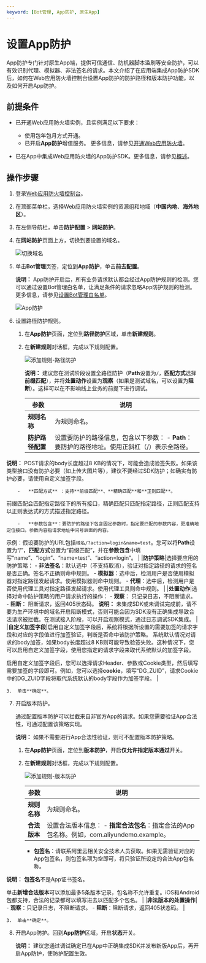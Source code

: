 ```yaml
---
keyword: [Bot管理, App防护, 原生App]
---
```


# 设置App防护

App防护专门针对原生App端，提供可信通信、防机器脚本滥刷等安全防护，可以有效识别代理、模拟器、非法签名的请求。本文介绍了在应用端集成App防护SDK后，如何在Web应用防火墙控制台设置App防护的防护路径和版本防护功能，以及如何开启App防护。

## 前提条件

-   已开通Web应用防火墙实例，且实例满足以下要求：

    -   使用包年包月方式开通。
    -   已开启**App防护**增值服务。
    更多信息，请参见[开通Web应用防火墙](/intl.zh-CN/产品定价/开通WAF/开通Web应用防火墙.md)。

-   已在App中集成Web应用防火墙的App防护SDK。更多信息，请参见[概述](/intl.zh-CN/网站防护配置/Bot管理/App防护/概述.md)。

## 操作步骤

1.  登录[Web应用防火墙控制台](https://yundun.console.aliyun.com/?p=waf)。

2.  在顶部菜单栏，选择Web应用防火墙实例的资源组和地域（**中国内地**、**海外地区**）。

3.  在左侧导航栏，单击**防护配置** \> **网站防护**。

4.  在**网站防护**页面上方，切换到要设置的域名。

    ![切换域名](https://static-aliyun-doc.oss-cn-hangzhou.aliyuncs.com/assets/img/zh-CN/1924559951/p77231.png)

5.  单击**Bot管理**页签，定位到**App防护**，单击**前去配置**。

    **说明：** App防护开启后，所有业务请求默认都会经过App防护规则的检测。您可以通过设置Bot管理白名单，让满足条件的请求忽略App防护规则的检测。更多信息，请参见[设置Bot管理白名单](/intl.zh-CN/网站防护配置/防护白名单/设置Bot管理白名单.md)。

    ![App防护](https://static-aliyun-doc.oss-cn-hangzhou.aliyuncs.com/assets/img/zh-CN/7795359951/p96117.png)

6.  设置路径防护规则。

    1.  在**App防护**页面，定位到**路径防护**区域，单击**新建规则**。

    2.  在**新建规则**对话框，完成以下规则配置。

        ![添加规则-路径防护](https://static-aliyun-doc.oss-cn-hangzhou.aliyuncs.com/assets/img/zh-CN/8784230061/p96118.png)

        **说明：** 建议您在测试阶段设置全路径防护（**Path**设置为`/`，**匹配方式**选择**前缀匹配**），并将**处置动作**设置为**观察**（如果是测试域名，可以设置为**阻断**）。这样可以在不影响线上业务的前提下进行调试。

        |参数|说明|
        |--|--|
        |**规则名称**|为规则命名。|
        |**防护路径配置**|设置要防护的路径信息，包含以下参数：         -   **Path**：要防护的路径地址。使用正斜杠（/）表示全路径。

**说明：** POST请求的body长度超过8 KB的情况下，可能会造成验签失败。如果该类型接口没有防护必要（如上传大图片等），建议不要经过SDK防护；如确实有防护必要，请使用自定义加签字段。

        -   **匹配方式** ：支持**前缀匹配**、**精确匹配**和**正则匹配**。

前缀匹配会匹配指定路径下的所有接口，精确匹配只匹配指定路径，正则匹配支持以正则表达式的方式描述指定路径。

        -   **参数包含**：要防护的路径下包含固定参数时，指定要匹配的参数内容，更准确地定位接口。参数内容指请求地址中问号后面的内容。
示例：假设要防护的URL包括`域名/?action=login&name=test`。您可以将**Path**设置为“/”，**匹配方式**设置为“前缀匹配”，并在**参数包含**中填写“name”、“login”、“name=test”、“action=login”。 |
        |**防护策略**|选择要应用的防护策略：         -   **非法签名**：默认选中（不支持取消），验证对指定路径的请求的签名是否正确。签名不正确则命中规则。
        -   **模拟器**：选中后，检测用户是否使用模拟器对指定路径发起请求。使用模拟器则命中规则。
        -   **代理**：选中后，检测用户是否使用代理工具对指定路径发起请求。使用代理工具则命中规则。 |
        |**处置动作**|选择对命中防护策略的用户请求执行的操作：         -   **观察**： 只记录日志，不阻断请求。
        -   **阻断**： 阻断请求，返回405状态码。
**说明：** 未集成SDK或未调试完成前，请不要为生产环境中的域名开启阻断模式，否则可能会因为SDK没有正确集成导致合法请求被拦截。在测试接入阶段，可以开启观察模式，通过日志调试SDK集成。 |
        |**自定义加签字段**|启用自定义加签字段后，系统将根据所设置的需要加签的请求字段和对应的字段值进行加签验证，判断是否命中该防护策略。 系统默认情况对请求的body加签，如果body长度超过8 KB则可能导致验签失败。这种情况下，您可以启用自定义加签字段，使用您指定的请求字段来取代系统默认的加签字段。

启用自定义加签字段后，您可以选择请求Header、参数或Cookie类型，然后填写需要加签的字段即可。例如，您可以选择**cookie**，填写“DG\_ZUID”，请求Cookie中的DG\_ZUID字段将取代系统默认的body字段作为加签字段。 |

    3.  单击**确定**。

7.  开启版本防护。

    通过配置版本防护可以拦截来自非官方App的请求。如果您需要验证App合法性，可通过配置该策略实现。

    **说明：** 如果不需要进行App合法性验证，则可不配置版本防护策略。

    1.  在**App防护**页面，定位到**版本防护**，开启**仅允许指定版本通过**开关。

    2.  在**新建规则**对话框，完成以下规则配置。

        ![添加规则-版本防护](https://static-aliyun-doc.oss-cn-hangzhou.aliyuncs.com/assets/img/zh-CN/8784230061/p96119.png)

        |参数|说明|
        |--|--|
        |**规则名称**|为规则命名。|
        |**合法版本**|设置合法版本信息：         -   **指定合法包名**：指定合法的App包名称。例如，com.aliyundemo.example。
        -   **包签名**：请联系阿里云相关安全技术人员获取。如果无需验证对应的App包签名，则包签名项为空即可，将只验证所设定的合法App包名称。

**说明：** **包签名**不是App证书签名。

单击**新增合法版本**可以添加最多5条版本记录，包名称不允许重复。iOS和Android包都支持，合法的记录都可以填写进去以匹配多个包名。 |
        |**非法版本的处置操作**|        -   **观察**：只记录日志，不阻断请求。
        -   **阻断**：阻断请求，返回405状态码。 |

    3.  单击**确定**。

8.  开启App防护。回到**App防护**区域，开启**状态**开关。

    **说明：** 建议您通过调试确定已在App中正确集成SDK并发布新版App后，再开启App防护，使防护配置生效。


